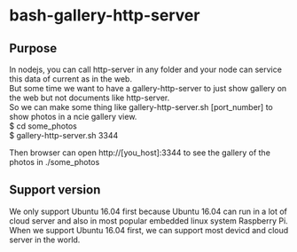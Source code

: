 # bash-gallery-http-server  
## Purpose   
In nodejs, you can call http-server in any folder and your node can service this data of current as in the web.  
But some time we want to have a gallery-http-server to just show gallery on the web but not documents like http-server.  
So we can make some thing like   gallery-http-server.sh [port_number] to show photos in a ncie gallery view.  
$ cd some_photos    
$ gallery-http-server.sh 3344    
  
Then browser can open http://[you_host]:3344 to see the gallery of the photos in ./some_photos   
## Support version
We only support Ubuntu 16.04 first because Ubuntu 16.04 can run in a lot of cloud server and also in most popular embedded linux system Raspberry Pi.   When we support Ubuntu 16.04 first, we can support most devicd and cloud server in the world.  


